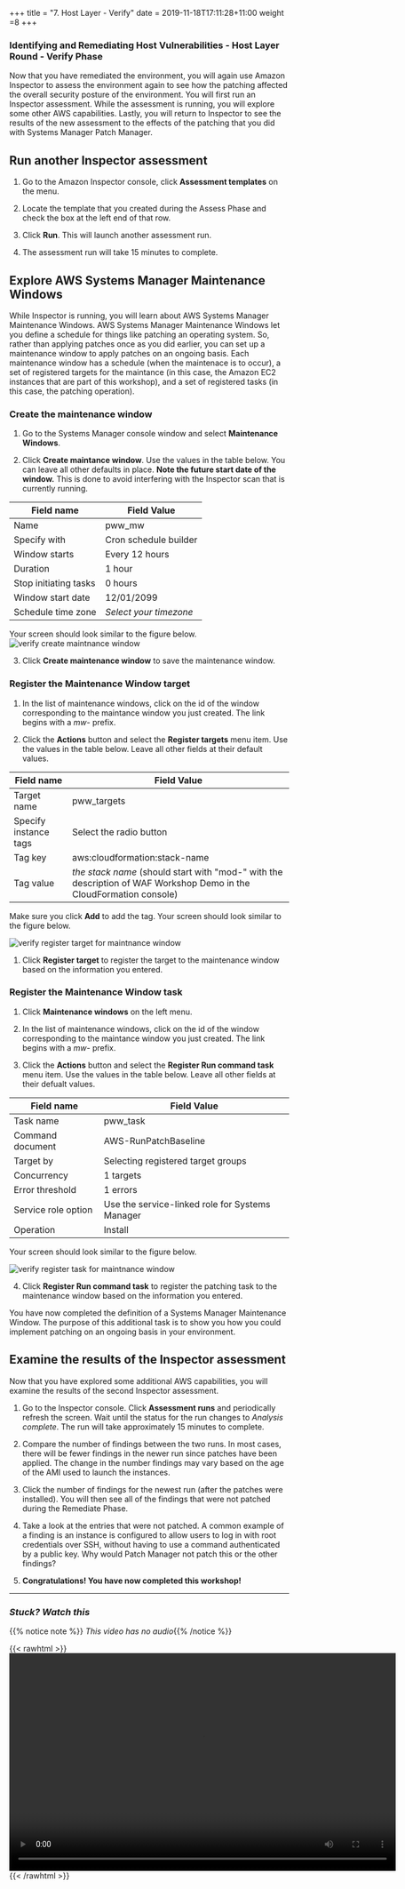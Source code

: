 +++
title = "7. Host Layer - Verify"
date = 2019-11-18T17:11:28+11:00
weight =8
+++


### Identifying and Remediating Host Vulnerabilities - Host Layer Round - Verify Phase 

Now that you have remediated the environment, you will again use Amazon Inspector to assess the environment again to see how the patching affected the overall security posture of the environment. You will first run an Inspector assessment. While the assessment is running, you will explore some other AWS capabilities. Lastly, you will return to Inspector to see the results of the new assessment to the effects of the patching that you did with Systems Manager Patch Manager.

Run another Inspector assessment
--------------------------------

1.  Go to the Amazon Inspector console, click **Assessment templates** on the menu.

2.  Locate the template that you created during the Assess Phase and check the box at the left end of that row.

3.  Click **Run**. This will launch another assessment run.

4.  The assessment run will take 15 minutes to complete.

Explore AWS Systems Manager Maintenance Windows
-----------------------------------------------

While Inspector is running, you will learn about AWS Systems Manager Maintenance Windows. AWS Systems Manager Maintenance Windows let you define a schedule for things like patching an operating system. So, rather than applying patches once as you did earlier, you can set up a maintenance window to apply patches on an ongoing basis. Each maintenance window has a schedule (when the maintenace is to occur), a set of registered targets for the maintance (in this case, the Amazon EC2 instances that are part of this workshop), and a set of registered tasks (in this case, the patching operation).

### Create the maintenance window

1.  Go to the Systems Manager console window and select **Maintenance Windows**.

2.  Click **Create maintance window**. Use the values in the table below. You can leave all other defaults in place. **Note the future start date of the window.** This is done to avoid interfering with the Inspector scan that is currently running.

| Field name | Field Value | 
|----------|----------|
| Name |   pww\_mw |
| Specify with |  Cron schedule builder
| Window starts      |                    Every 12 hours |
| Duration    |                     1 hour |
| Stop initiating tasks    |              0 hours |
| Window start date       |               12/01/2099 |
| Schedule time zone    |                 *Select your timezone* |

Your screen should look similar to the figure below.
![verify create maintnance window](/images/verify-mwcreate.png)

3.  Click **Create maintenance window** to save the maintenance window.

### Register the Maintenance Window target

1.  In the list of maintenance windows, click on the id of the window corresponding to the maintance window you just created. The link begins with a *mw-* prefix.

2.  Click the **Actions** button and select the **Register targets** menu item. Use the values in the table below. Leave all other fields at their default values.

| Field name | Field Value | 
|----------|----------|
| Target name | pww_targets |
| Specify instance tags | Select the radio button |
| Tag key | aws:cloudformation:stack-name |
| Tag value | *the stack name* (should start with "mod-" with the description of WAF Workshop Demo in the CloudFormation console) |

Make sure you click **Add** to add the tag. Your screen should look similar to the figure below.

![verify register target for maintnance window](/images/verify-mwregtarget.png) 

1.  Click **Register target** to register the target to the maintenance window based on the information you entered.

### Register the Maintenance Window task

1.  Click **Maintenance windows** on the left menu.

2.  In the list of maintenance windows, click on the id of the window corresponding to the maintance window you just created. The link begins with a *mw-* prefix.

3.  Click the **Actions** button and select the **Register Run command task** menu item. Use the values in the table below. Leave all other fields at their defualt values.

| Field name | Field Value | 
|----------|----------|
| Task name | pww\_task   |
| Command document | AWS-RunPatchBaseline |
| Target by | Selecting registered target groups |
| Concurrency |  1 targets |
| Error threshold |  1 errors |
| Service role option |  Use the service-linked role for Systems Manager |  
| Operation | Install |


Your screen should look similar to the figure below.

![verify register task for maintnance window](/images/verify-mwregtask.png)

4.  Click **Register Run command task** to register the patching task to the maintenance window based on the information you entered.

You have now completed the definition of a Systems Manager Maintenance Window. The purpose of this additional task is to show you how you could implement patching on an ongoing basis in your environment.

Examine the results of the Inspector assessment
-----------------------------------------------

Now that you have explored some additional AWS capabilities, you will examine the results of the second Inspector assessment.

1.  Go to the Inspector console. Click **Assessment runs** and periodically refresh the screen. Wait until the status for the run changes to *Analysis complete*. The run will take approximately 15 minutes to complete.

2.  Compare the number of findings between the two runs. In most cases, there will be fewer findings in the newer run since patches have been applied. The change in the number findings may vary based on the age of the AMI used to launch the instances.

3.  Click the number of findings for the newest run (after the patches were installed). You will then see all of the findings that were not patched during the Remediate Phase.

4.  Take a look at the entries that were not patched. A common example of a finding is an instance is configured to allow users to log in with root credentials over SSH, without having to use a command authenticated by a public key. Why would Patch Manager not patch this or the other findings?

5.  **Congratulations! You have now completed this workshop!** 

---

### *Stuck? Watch this*

{{% notice note %}} 
*This video has no audio*{{% /notice %}}

{{< rawhtml >}}
<video width="696" height="392" controls>
  <source src="https://d1tqhetmq9f85b.cloudfront.net/downloads/lab3.7.mp4" type="video/mp4">
  Your browser doesn't support video.
</video>
{{< /rawhtml >}}